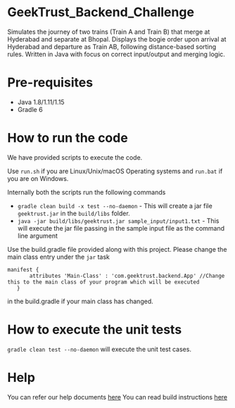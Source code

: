 # GeekTrust_Backend_Challenge
Simulates the journey of two trains (Train A and Train B) that merge at Hyderabad and separate at Bhopal. Displays the bogie order upon arrival at Hyderabad and departure as Train AB, following distance-based sorting rules. Written in Java with focus on correct input/output and merging logic.


# Pre-requisites
* Java 1.8/1.11/1.15
* Gradle 6

# How to run the code

We have provided scripts to execute the code. 

Use `run.sh` if you are Linux/Unix/macOS Operating systems and `run.bat` if you are on Windows.

Internally both the scripts run the following commands 

 * `gradle clean build -x test --no-daemon` - This will create a jar file `geektrust.jar` in the `build/libs` folder.
 * `java -jar build/libs/geektrust.jar sample_input/input1.txt` - This will execute the jar file passing in the sample input file as the command line argument

 Use the build.gradle file provided along with this project. Please change the main class entry under the `jar` task

 ```
 manifest {
        attributes 'Main-Class' : 'com.geektrust.backend.App' //Change this to the main class of your program which will be executed
    }
```
in the build.gradle if your main class has changed.

 # How to execute the unit tests

 `gradle clean test --no-daemon` will execute the unit test cases.

# Help

You can refer our help documents [here](https://help.geektrust.in)
You can read build instructions [here](https://github.com/geektrust/coding-problem-artefacts/tree/master/Java)
